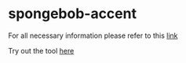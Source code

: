 # spongebob-accent

For all necessary information please refer to this [link](https://www.youtube.com/watch?v=LkNuo1P7M0s) 

Try out the tool [here](https://junarrrr.github.io/spongebob-accent/accent.html)
